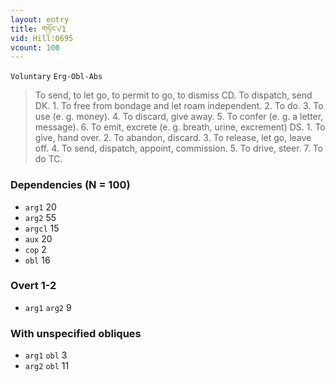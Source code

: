 ```yaml
---
layout: entry
title: གཏོང་√1
vid: Hill:0695
vcount: 100
---
```

`Voluntary` `Erg-Obl-Abs`
> To send, to let go, to permit to go, to dismiss CD\.
 To dispatch, send DK\.
 1\.
 To free from bondage and let roam independent\.
 2\.
 To do\.
 3\.
 To use (e\.
g\.
 money)\.
 4\.
 To discard, give away\.
 5\.
 To confer (e\.
g\.
 a letter, message)\.
 6\.
 To emit, excrete (e\.
g\.
 breath, urine, excrement) DS\.
 1\.
 To give, hand over\.
 2\.
 To abandon, discard\.
 3\.
 To release, let go, leave off\.
 4\.
 To send, dispatch, appoint, commission\.
 5\.
 To drive, steer\.
 7\.
 To do TC\.

### Dependencies (N = 100)
* `arg1` 20
* `arg2` 55
* `argcl` 15
* `aux` 20
* `cop` 2
* `obl` 16


### Overt 1-2
* `arg1` `arg2` 9


### With unspecified obliques
* `arg1` `obl` 3
* `arg2` `obl` 11
